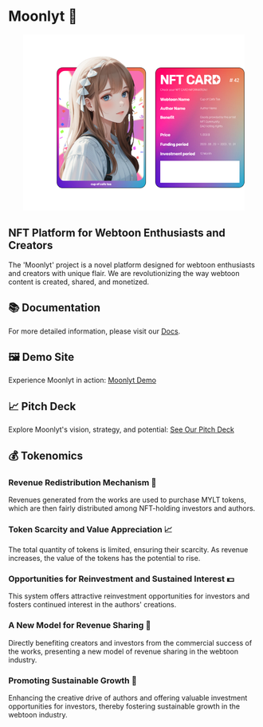 

# Moonlyt 🌙
<p align="center">
  <img src="./image/NFT.png" alt="NFT">
</p>

## NFT Platform for Webtoon Enthusiasts and Creators

The 'Moonlyt' project is a novel platform designed for webtoon enthusiasts and creators with unique flair. We are revolutionizing the way webtoon content is created, shared, and monetized.

## 📚 Documentation
For more detailed information, please visit our [Docs](https://docs.moonlyt.net).

## 🖼️ Demo Site
Experience Moonlyt in action: [Moonlyt Demo](https://moonlyt.vercel.app/)

## 📈 Pitch Deck 
Explore Moonlyt's vision, strategy, and potential: [See Our Pitch Deck](https://drive.google.com/file/d/15tt9npzX3p5mO14GQKy56WopRtaZhY4I/view?usp=drive_link)

## 💰 Tokenomics
### Revenue Redistribution Mechanism 💸
Revenues generated from the works are used to purchase MYLT tokens, which are then fairly distributed among NFT-holding investors and authors.

### Token Scarcity and Value Appreciation 📈
The total quantity of tokens is limited, ensuring their scarcity. As revenue increases, the value of the tokens has the potential to rise.

### Opportunities for Reinvestment and Sustained Interest 💵
This system offers attractive reinvestment opportunities for investors and fosters continued interest in the authors' creations.

### A New Model for Revenue Sharing 🤝
Directly benefiting creators and investors from the commercial success of the works, presenting a new model of revenue sharing in the webtoon industry.

### Promoting Sustainable Growth 🌱
Enhancing the creative drive of authors and offering valuable investment opportunities for investors, thereby fostering sustainable growth in the webtoon industry.
